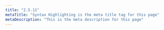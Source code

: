 ```yaml
---
title: "2.5.11"
metaTitle: "Syntax Highlighting is the meta title tag for this page"
metaDescription: "This is the meta description for this page"
---
```



